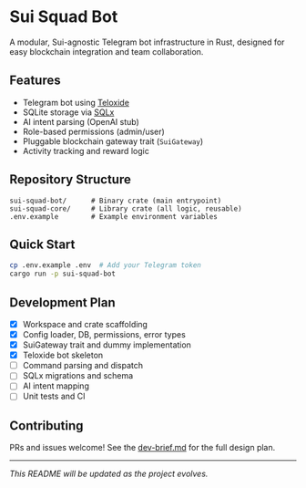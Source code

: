 # Sui Squad Bot

A modular, Sui-agnostic Telegram bot infrastructure in Rust, designed for easy blockchain integration and team collaboration.

## Features
- Telegram bot using [Teloxide](https://github.com/teloxide/teloxide)
- SQLite storage via [SQLx](https://github.com/launchbadge/sqlx)
- AI intent parsing (OpenAI stub)
- Role-based permissions (admin/user)
- Pluggable blockchain gateway trait (`SuiGateway`)
- Activity tracking and reward logic

## Repository Structure
```
sui-squad-bot/      # Binary crate (main entrypoint)
sui-squad-core/     # Library crate (all logic, reusable)
.env.example        # Example environment variables
```

## Quick Start
```bash
cp .env.example .env  # Add your Telegram token
cargo run -p sui-squad-bot
```

## Development Plan
- [x] Workspace and crate scaffolding
- [x] Config loader, DB, permissions, error types
- [x] SuiGateway trait and dummy implementation
- [x] Teloxide bot skeleton
- [ ] Command parsing and dispatch
- [ ] SQLx migrations and schema
- [ ] AI intent mapping
- [ ] Unit tests and CI

## Contributing
PRs and issues welcome! See the [dev-brief.md](./dev-brief.md) for the full design plan.

---

_This README will be updated as the project evolves._ 
